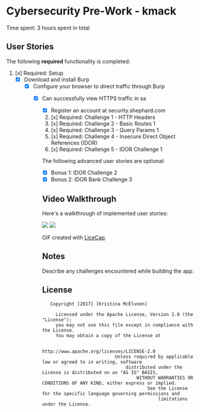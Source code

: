 # Cybersecurity Pre-Work -  kmack 

Time spent: 3 hours spent in total 

## User Stories

The following **required** functionality is completed:

1. [x]  Required: Setup 
    -  [x]  Download and install Burp
        -  [x]  Configure your browser to direct traffic through Burp
            -  [x]  Can successfully view HTTPS traffic in sa
                -  [x]  Register an account at security.shephard.com
                  
                  2. [x]  Required: Challenge 1 - HTTP Headers
                  3. [x]  Required: Challenge 2 - Basic Routes 1
                  4. [x]  Required: Challenge 3 - Query Params 1
                  5. [x]  Required: Challenge 4 - Insecure Direct Object References (IDOR)
                  6. [x]  Required: Challenge 5 - IDOR Challenge 1 

                  The following advanced user stories are optional:

                  * [x]  Bonus 1: IDOR Challenge 2 
                  * [x]  Bonus 2: IDOR Bank Challenge 3

                  ## Video Walkthrough

                  Here's a walkthrough of implemented user stories:

                ![](//i.imgur.com/LvqtI1X.gif)
                ![](http://i.imgur.com/OUkLi.gif)

                  GIF created with [LiceCap](http://www.cockos.com/licecap/).

                  ## Notes

                  Describe any challenges encountered while building the app.

                  ## License

                      Copyright [2017] [Kristina McElveen]

                        Licensed under the Apache License, Version 2.0 (the "License");
                        you may not use this file except in compliance with the License.
                        You may obtain a copy of the License at

                                          http://www.apache.org/licenses/LICENSE-2.0
                                              Unless required by applicable law or agreed to in writing, software
                                                  distributed under the License is distributed on an "AS IS" BASIS,
                                                      WITHOUT WARRANTIES OR CONDITIONS OF ANY KIND, either express or implied.
                                                          See the License for the specific language governing permissions and
                                                              limitations under the License.
